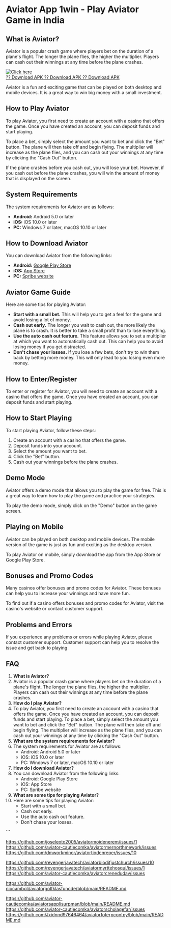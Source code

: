 # Aviator App 1win - Play Aviator Game in India

## What is Aviator?

Aviator is a popular crash game where players bet on the duration of a
plane\'s flight. The longer the plane flies, the higher the multiplier.
Players can cash out their winnings at any time before the plane
crashes.

[![Click
here](https://readscoops.com/wp-content/uploads/2023/03/Readscoop-aviator-1-1.jpg)](https://traff.sbs/deff)\
[?? Download APK ?? Download APK ?? Download
APK](https://traff.sbs/deff)

Aviator is a fun and exciting game that can be played on both desktop
and mobile devices. It is a great way to win big money with a small
investment.

## How to Play Aviator

To play Aviator, you first need to create an account with a casino that
offers the game. Once you have created an account, you can deposit funds
and start playing.

To place a bet, simply select the amount you want to bet and click the
"Bet" button. The plane will then take off and begin flying. The
multiplier will increase as the plane flies, and you can cash out your
winnings at any time by clicking the "Cash Out" button.

If the plane crashes before you cash out, you will lose your bet.
However, if you cash out before the plane crashes, you will win the
amount of money that is displayed on the screen.

## System Requirements

The system requirements for Aviator are as follows:

-   **Android:** Android 5.0 or later
-   **iOS:** iOS 10.0 or later
-   **PC:** Windows 7 or later, macOS 10.10 or later

## How to Download Aviator

You can download Aviator from the following links:

-   **Android:** [Google Play
    Store](\%22https://play.google.com/store/apps/details?id=com.spribe.aviator\%22)
-   **iOS:** [App
    Store](\%22https://apps.apple.com/us/app/aviator-fly-high-win-big/id1592007587\%22)
-   **PC:** [Spribe website](\%22https://spribe.com/aviator\%22)

## Aviator Game Guide

Here are some tips for playing Aviator:

-   **Start with a small bet.** This will help you to get a feel for the
    game and avoid losing a lot of money.
-   **Cash out early.** The longer you wait to cash out, the more likely
    the plane is to crash. It is better to take a small profit than to
    lose everything.
-   **Use the auto cash out feature.** This feature allows you to set a
    multiplier at which you want to automatically cash out. This can
    help you to avoid losing money if you get distracted.
-   **Don\'t chase your losses.** If you lose a few bets, don\'t try to
    win them back by betting more money. This will only lead to you
    losing even more money.

## How to Enter/Register

To enter or register for Aviator, you will need to create an account
with a casino that offers the game. Once you have created an account,
you can deposit funds and start playing.

## How to Start Playing

To start playing Aviator, follow these steps:

1.  Create an account with a casino that offers the game.
2.  Deposit funds into your account.
3.  Select the amount you want to bet.
4.  Click the "Bet" button.
5.  Cash out your winnings before the plane crashes.

## Demo Mode

Aviator offers a demo mode that allows you to play the game for free.
This is a great way to learn how to play the game and practice your
strategies.

To play the demo mode, simply click on the "Demo" button on the
game screen.

## Playing on Mobile

Aviator can be played on both desktop and mobile devices. The mobile
version of the game is just as fun and exciting as the desktop version.

To play Aviator on mobile, simply download the app from the App Store or
Google Play Store.

## Bonuses and Promo Codes

Many casinos offer bonuses and promo codes for Aviator. These bonuses
can help you to increase your winnings and have more fun.

To find out if a casino offers bonuses and promo codes for Aviator,
visit the casino\'s website or contact customer support.

## Problems and Errors

If you experience any problems or errors while playing Aviator, please
contact customer support. Customer support can help you to resolve the
issue and get back to playing.

## FAQ

1.  **What is Aviator?**
2.  Aviator is a popular crash game where players bet on the duration of
    a plane\'s flight. The longer the plane flies, the higher the
    multiplier. Players can cash out their winnings at any time before
    the plane crashes.
3.  **How do I play Aviator?**
4.  To play Aviator, you first need to create an account with a casino
    that offers the game. Once you have created an account, you can
    deposit funds and start playing. To place a bet, simply select the
    amount you want to bet and click the "Bet" button. The plane
    will then take off and begin flying. The multiplier will increase as
    the plane flies, and you can cash out your winnings at any time by
    clicking the "Cash Out" button.
5.  **What are the system requirements for Aviator?**
6.  The system requirements for Aviator are as follows:
    -   Android: Android 5.0 or later
    -   iOS: iOS 10.0 or later
    -   PC: Windows 7 or later, macOS 10.10 or later
7.  **How do I download Aviator?**
8.  You can download Aviator from the following links:
    -   Android: Google Play Store
    -   iOS: App Store
    -   PC: Spribe website
9.  **What are some tips for playing Aviator?**
10. Here are some tips for playing Aviator:
    -   Start with a small bet.
    -   Cash out early.
    -   Use the auto cash out feature.
    -   Don\'t chase your losses.

\`\`\`

https://github.com/joseleoto2005/aviatormoidenerem/issues/1
https://github.com/aviator-cautiecomka/aviatormernorthmework/issues
https://github.com/dmworkminor/aviatortiodenreper/issues/10

https://github.com/revengerjavatech/aviatorbiodifjustchurch/issues/10
https://github.com/revengerjavatech/aviatormyrttehosqui/issues/1
https://github.com/aviator-cautiecomka/aviatorcrenedudav/issues


https://github.com/aviator-niocamboli/aviatorgolfklasfuncde/blob/main/README.md

https://github.com/aviator-cautiecomka/aviatorsapplisurpman/blob/main/README.md
https://github.com/aviator-cautiecomka/aviatorscholagefar/issues
https://github.com/Jxidnnd97646464/aviatorfoterpcontpy/blob/main/README.md
